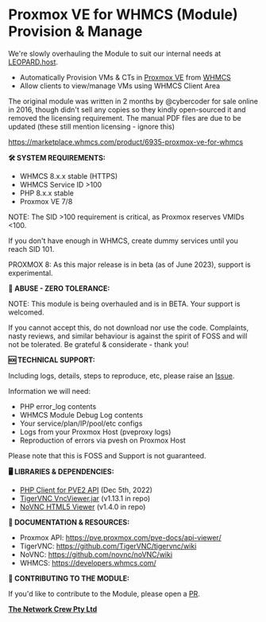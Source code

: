 # Proxmox VE for WHMCS (Module) Provision & Manage

We're slowly overhauling the Module to suit our internal needs at [LEOPARD.host](https://leopard.host).

- Automatically Provision VMs & CTs in [Proxmox VE](https://proxmox.com/en/proxmox-ve/features) from [WHMCS](https://www.whmcs.com/tour/)
- Allow clients to view/manage VMs using WHMCS Client Area

The original module was written in 2 months by @cybercoder for sale online in 2016, though didn't sell any copies so they kindly open-sourced it and removed the licensing requirement. The manual PDF files are due to be updated (these still mention licensing - ignore this)

https://marketplace.whmcs.com/product/6935-proxmox-ve-for-whmcs

**🛠️ SYSTEM REQUIREMENTS:**

- WHMCS 8.x.x stable (HTTPS)
- WHMCS Service ID >100
- PHP 8.x.x stable
- Proxmox VE 7/8

NOTE: The SID >100 requirement is critical, as Proxmox reserves VMIDs <100.

If you don't have enough in WHMCS, create dummy services until you reach SID 101.

PROXMOX 8: As this major release is in beta (as of June 2023), support is experimental.

**🤬 ABUSE - ZERO TOLERANCE:**

NOTE: This module is being overhauled and is in BETA. Your support is welcomed.

If you cannot accept this, do not download nor use the code. Complaints, nasty reviews, and similar behaviour is against the spirit of FOSS and will not be tolerated. Be grateful & considerate - thank you!

**🆘 TECHNICAL SUPPORT:**

Including logs, details, steps to reproduce, etc, please raise an [Issue](https://github.com/The-Network-Crew/Proxmox-VE-for-WHMCS/issues).

Information we will need:

- PHP error_log contents
- WHMCS Module Debug Log contents
- Your service/plan/IP/pool/etc configs
- Logs from your Proxmox Host (pveproxy logs)
- Reproduction of errors via pvesh on Proxmox Host

Please note that this is FOSS and Support is not guaranteed.

**🖥️ LIBRARIES & DEPENDENCIES:**

- [PHP Client for PVE2 API](https://github.com/CpuID/pve2-api-php-client) (Dec 5th, 2022)
- [TigerVNC VncViewer.jar](https://sourceforge.net/projects/tigervnc/files/stable/) (v1.13.1 in repo)
- [NoVNC HTML5 Viewer](https://github.com/novnc/noVNC) (v1.4.0 in repo)

**📄 DOCUMENTATION & RESOURCES:**

- Proxmox API: https://pve.proxmox.com/pve-docs/api-viewer/
- TigerVNC: https://github.com/TigerVNC/tigervnc/wiki
- NoVNC: https://github.com/novnc/noVNC/wiki
- WHMCS: https://developers.whmcs.com/

**🙌 CONTRIBUTING TO THE MODULE:**

If you'd like to contribute to the Module, please open a [PR](https://github.com/The-Network-Crew/Proxmox-VE-for-WHMCS/pulls).

**[The Network Crew Pty Ltd](https://thenetworkcrew.com.au)**
